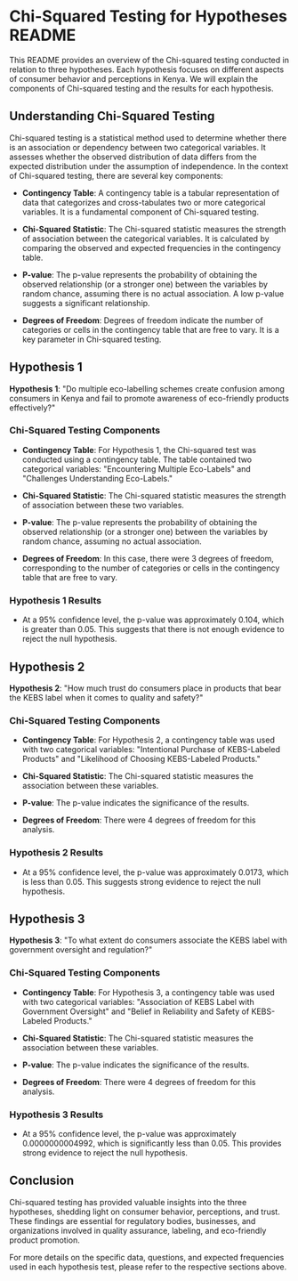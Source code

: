# Chi-Squared Testing for Hypotheses README

This README provides an overview of the Chi-squared testing conducted in relation to three hypotheses. Each hypothesis focuses on different aspects of consumer behavior and perceptions in Kenya. We will explain the components of Chi-squared testing and the results for each hypothesis.

## Understanding Chi-Squared Testing

Chi-squared testing is a statistical method used to determine whether there is an association or dependency between two categorical variables. It assesses whether the observed distribution of data differs from the expected distribution under the assumption of independence. In the context of Chi-squared testing, there are several key components:

- **Contingency Table**: A contingency table is a tabular representation of data that categorizes and cross-tabulates two or more categorical variables. It is a fundamental component of Chi-squared testing.

- **Chi-Squared Statistic**: The Chi-squared statistic measures the strength of association between the categorical variables. It is calculated by comparing the observed and expected frequencies in the contingency table.

- **P-value**: The p-value represents the probability of obtaining the observed relationship (or a stronger one) between the variables by random chance, assuming there is no actual association. A low p-value suggests a significant relationship.

- **Degrees of Freedom**: Degrees of freedom indicate the number of categories or cells in the contingency table that are free to vary. It is a key parameter in Chi-squared testing.

## Hypothesis 1

**Hypothesis 1**:
"Do multiple eco-labelling schemes create confusion among consumers in Kenya and fail to promote awareness of eco-friendly products effectively?"

### Chi-Squared Testing Components

- **Contingency Table**: For Hypothesis 1, the Chi-squared test was conducted using a contingency table. The table contained two categorical variables: "Encountering Multiple Eco-Labels" and "Challenges Understanding Eco-Labels."

- **Chi-Squared Statistic**: The Chi-squared statistic measures the strength of association between these two variables.

- **P-value**: The p-value represents the probability of obtaining the observed relationship (or a stronger one) between the variables by random chance, assuming no actual association.

- **Degrees of Freedom**: In this case, there were 3 degrees of freedom, corresponding to the number of categories or cells in the contingency table that are free to vary.

### Hypothesis 1 Results

- At a 95% confidence level, the p-value was approximately 0.104, which is greater than 0.05. This suggests that there is not enough evidence to reject the null hypothesis.

## Hypothesis 2

**Hypothesis 2**:
"How much trust do consumers place in products that bear the KEBS label when it comes to quality and safety?"

### Chi-Squared Testing Components

- **Contingency Table**: For Hypothesis 2, a contingency table was used with two categorical variables: "Intentional Purchase of KEBS-Labeled Products" and "Likelihood of Choosing KEBS-Labeled Products."

- **Chi-Squared Statistic**: The Chi-squared statistic measures the association between these variables.

- **P-value**: The p-value indicates the significance of the results.

- **Degrees of Freedom**: There were 4 degrees of freedom for this analysis.

### Hypothesis 2 Results

- At a 95% confidence level, the p-value was approximately 0.0173, which is less than 0.05. This suggests strong evidence to reject the null hypothesis.

## Hypothesis 3

**Hypothesis 3**:
"To what extent do consumers associate the KEBS label with government oversight and regulation?"

### Chi-Squared Testing Components

- **Contingency Table**: For Hypothesis 3, a contingency table was used with two categorical variables: "Association of KEBS Label with Government Oversight" and "Belief in Reliability and Safety of KEBS-Labeled Products."

- **Chi-Squared Statistic**: The Chi-squared statistic measures the association between these variables.

- **P-value**: The p-value indicates the significance of the results.

- **Degrees of Freedom**: There were 4 degrees of freedom for this analysis.

### Hypothesis 3 Results

- At a 95% confidence level, the p-value was approximately 0.0000000004992, which is significantly less than 0.05. This provides strong evidence to reject the null hypothesis.

## Conclusion

Chi-squared testing has provided valuable insights into the three hypotheses, shedding light on consumer behavior, perceptions, and trust. These findings are essential for regulatory bodies, businesses, and organizations involved in quality assurance, labeling, and eco-friendly product promotion.

For more details on the specific data, questions, and expected frequencies used in each hypothesis test, please refer to the respective sections above.
